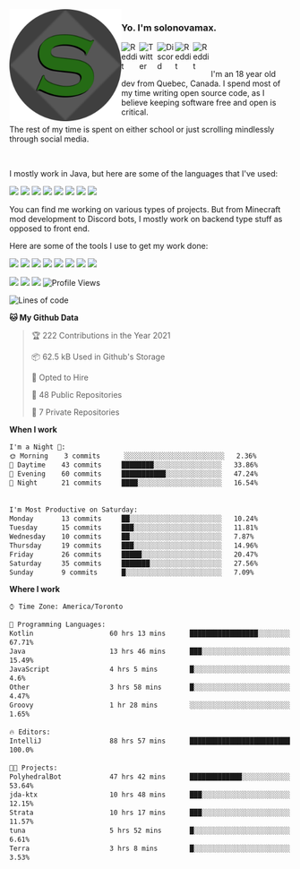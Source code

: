 <!-- dummy -->

<img align="left" alt="Avatar" width="200px" src="https://raw.githubusercontent.com/solonovamax/solonovamax/main/solonovamax-circle.png" />

### Yo. I'm solonovamax.

<a href="https://gitlab.com/solonovamax">
    <img align="left" alt="Reddit" width="32px" src="https://img.icons8.com/color/2x/gitlab.png">
</a>

<a href="https://twitter.com/solonovamax">
    <img align="left" alt="Twitter" width="32px" src="https://img.icons8.com/color/2x/twitter.png">
</a>

<a href="https://discord.gg/YFSQ4cF">
    <img align="left" alt="Discord" width="32px" src="https://img.icons8.com/color/2x/discord-logo.png">
</a>

<!-- <a href="https://twitch.tv/solonovamax">
    <img align="left" alt="Twitch" width="32px" src="https://img.icons8.com/color/2x/twitch.png">
</a> -->

<a href="https://reddit.com/u/solonovamax">
    <img align="left" alt="Reddit" width="32px" src="https://img.icons8.com/color/2x/reddit.png">
</a>

<a href="https://www.youtube.com/channel/UCTxCeyGu41WfEBT8mXpjHMA">
    <img align="left" alt="Reddit" width="32px" src="https://img.icons8.com/color/2x/youtube.png">
</a>

<!-- <a href="https://open.spotify.com/user/solonovamax">
    <img align="left" alt="Spotify" width="32px" src="https://img.icons8.com/color/2x/spotify.png">
</a> -->

<br />
<br />

I'm an 18 year old dev from Quebec, Canada.
I spend most of my time writing open source code, as I believe keeping software free and open is critical.

The rest of my time is spent on either school or just scrolling mindlessly through social media.

<br/>

I mostly work in Java, but here are some of the languages that I've used:

<code><img height="20" src="https://img.icons8.com/color/1x/java-coffee-cup-logo.png"></code>
<code><img height="20" src="https://img.icons8.com/color/1x/kotlin.png"></code>
<code><img height="20" src="https://img.icons8.com/color/1x/javascript.png"></code>
<code><img height="20" src="https://img.icons8.com/color/1x/nodejs.png"></code>
<code><img height="20" src="https://img.icons8.com/color/1x/python.png"></code>
<code><img height="20" src="https://img.icons8.com/color/1x/html-5.png"></code>
<code><img height="20" src="https://img.icons8.com/color/1x/css3.png"></code>
<code><img height="20" src="https://img.icons8.com/color/1x/graphql.png"></code>

You can find me working on various types of projects.
But from Minecraft mod development to Discord bots, I mostly work on backend type stuff as opposed to front end.

Here are some of the tools I use to get my work done:

<code><img height="20" src="https://img.icons8.com/material/1x/intellij-idea.png"></code>
<code><img height="20" src="https://img.icons8.com/color/1x/git.png"></code>
<code><img height="20" src="https://img.icons8.com/color/1x/docker.png"></code>
<code><img height="20" src="https://img.icons8.com/color/1x/linux.png"></code>
<code><img height="20" src="https://img.icons8.com/color/1x/mongodb.png"></code>
<code><img height="20" src="https://img.icons8.com/metro/1x/mysql.png"></code>
<code><img height="20" src="https://img.icons8.com/fluent/1x/console.png"></code>
<code><img height="20" src="https://img.icons8.com/color/1x/open-source.png"></code>

![](https://img.shields.io/badge/OS-Linux-informational?style=flat&logo=Arch%20Linux&logoColor=white&color=007ec6)
![](https://img.shields.io/badge/Editor-IntelliJ%20Idea-informational?style=flat&logo=IntelliJ%20Idea&logoColor=white&color=007ec6)
![](https://img.shields.io/badge/Main%20Languages-Java%20%26%20Kotlin-informational?style=flat&logo=Java&logoColor=white&color=007ec6)
![Profile Views](https://komarev.com/ghpvc/?username=solonovamax&color=blue&style=flat)








<!--START_SECTION:waka-->
![Lines of code](https://img.shields.io/badge/From%20Hello%20World%20I%27ve%20Written-26652%20lines%20of%20code-blue)

**🐱 My Github Data** 

> 🏆 222 Contributions in the Year 2021
 > 
> 📦 62.5 kB Used in Github's Storage 
 > 
> 💼 Opted to Hire
 > 
> 📜 48 Public Repositories 
 > 
> 🔑 7 Private Repositories  
 > 
**When I work** 

```text
I'm a Night 🦉: 
🌞 Morning    3 commits      ░░░░░░░░░░░░░░░░░░░░░░░░░   2.36% 
🌆 Daytime    43 commits     ████████░░░░░░░░░░░░░░░░░   33.86% 
🌃 Evening    60 commits     ███████████░░░░░░░░░░░░░░   47.24% 
🌙 Night      21 commits     ████░░░░░░░░░░░░░░░░░░░░░   16.54%


I'm Most Productive on Saturday: 
Monday       13 commits     ██░░░░░░░░░░░░░░░░░░░░░░░   10.24% 
Tuesday      15 commits     ███░░░░░░░░░░░░░░░░░░░░░░   11.81% 
Wednesday    10 commits     ██░░░░░░░░░░░░░░░░░░░░░░░   7.87% 
Thursday     19 commits     ███░░░░░░░░░░░░░░░░░░░░░░   14.96% 
Friday       26 commits     █████░░░░░░░░░░░░░░░░░░░░   20.47% 
Saturday     35 commits     ███████░░░░░░░░░░░░░░░░░░   27.56% 
Sunday       9 commits      █░░░░░░░░░░░░░░░░░░░░░░░░   7.09%

```


**Where I work** 

```text
⌚︎ Time Zone: America/Toronto

💬 Programming Languages: 
Kotlin                   60 hrs 13 mins      █████████████████░░░░░░░░   67.71% 
Java                     13 hrs 46 mins      ███░░░░░░░░░░░░░░░░░░░░░░   15.49% 
JavaScript               4 hrs 5 mins        █░░░░░░░░░░░░░░░░░░░░░░░░   4.6% 
Other                    3 hrs 58 mins       █░░░░░░░░░░░░░░░░░░░░░░░░   4.47% 
Groovy                   1 hr 28 mins        ░░░░░░░░░░░░░░░░░░░░░░░░░   1.65%

🔥 Editors: 
IntelliJ                 88 hrs 57 mins      █████████████████████████   100.0%

🐱‍💻 Projects: 
PolyhedralBot            47 hrs 42 mins      █████████████░░░░░░░░░░░░   53.64% 
jda-ktx                  10 hrs 48 mins      ███░░░░░░░░░░░░░░░░░░░░░░   12.15% 
Strata                   10 hrs 17 mins      ███░░░░░░░░░░░░░░░░░░░░░░   11.57% 
tuna                     5 hrs 52 mins       █░░░░░░░░░░░░░░░░░░░░░░░░   6.61% 
Terra                    3 hrs 8 mins        █░░░░░░░░░░░░░░░░░░░░░░░░   3.53%

```


<!--END_SECTION:waka-->

<!--
**solonovamax/solonovamax** is a ✨ _special_ ✨ repository because its `README.md` (this file) appears on your GitHub profile.

Here are some ideas to get you started:

- 🔭 I’m currently working on ...
- 🌱 I’m currently learning ...
- 👯 I’m looking to collaborate on ...
- 🤔 I’m looking for help with ...
- 💬 Ask me about ...
- 📫 How to reach me: ...
- 😄 Pronouns: ...
- ⚡ Fun fact: ...
-->
